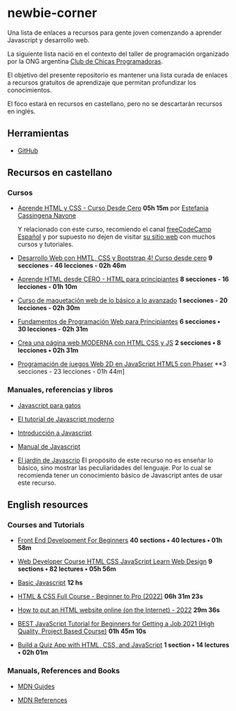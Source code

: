 # newbie-corner

Una lista de enlaces a recursos para gente joven comenzando a aprender Javascript y desarrollo web.

La siguiente lista nació en el contexto del taller de programación organizado por la ONG argentina [Club de Chicas Programadoras](http://www.chicasprogramadoras.club/).

El objetivo del presente repositorio es mantener una lista curada de enlaces a recursos gratuitos de aprendizaje que permitan profundizar los conocimientos.

El foco estará en recursos en castellano, pero no se descartarán recursos en inglés.


## Herramientas

- [GitHub](https://github.com/)


## Recursos en castellano

### Cursos

- [Aprende HTML y CSS - Curso Desde Cero](https://www.youtube.com/watch?v=XqFR2lqBYPs) **05h 15m**
  por [Estefania Cassingena Navone](https://twitter.com/EstefaniaCassN)

  Y relacionado con este curso, recomiendo el canal [freeCodeCamp Español](https://www.youtube.com/c/freeCodeCampEspa%C3%B1ol) y por supuesto no dejen de visitar [su sitio web](https://www.freecodecamp.org/espanol/) con muchos cursos y tutoriales.

- [Desarrollo Web con HMTL, CSS y Bootstrap 4! Curso desde cero](https://www.udemy.com/course/curso-html5-css3/) **9 secciones - 46 lecciones - 02h 46m**

- [Aprende HTML desde CERO - HTML para principiantes](https://www.udemy.com/course/aprende-html-desde-cero-para-principiantes/) **8 secciones - 16 lecciones - 01h 10m**

- [Curso de maquetación web de lo básico a lo avanzado](https://www.udemy.com/course/curso-de-diseno-y-maquetacion-web-de-cero-a-experto/) **1 secciones - 20 lecciones - 02h 30m**

- [Fundamentos de Programación Web para Principiantes](https://www.udemy.com/course/fundamentos-de-programacion-web-para-principiantes/) **6 secciones • 30 lecciones - 02h 31m**

- [Crea una página web MODERNA con HTML CSS y JS](https://www.udemy.com/course/crea-tu-primera-pagina-web/) **2 secciones • 8 lecciones • 02h 31m**

- [Programación de juegos Web 2D en JavaScript HTML5 con Phaser](https://www.udemy.com/course/programacion-de-juegos-web-2d-en-javascript-html5-con-phaser/) **3 secciones - 23 lecciones - 01h 44m]


### Manuales, referencias y libros

- [Javascript para gatos](https://jsparagatos.com/)

- [El tutorial de Javascript moderno](https://es.javascript.info/)

- [Introducción a Javascript](https://uniwebsidad.com/libros/javascript)

- [Manual de Javascript](https://desarrolloweb.com/manuales/manual-javascript.html)

- [El jardín de Javascrip](https://bonsaiden.github.io/JavaScript-Garden/es/)
  El propósito de este recurso no es enseñar lo básico, sino mostrar las peculiaridades del lenguaje. Por lo cual se recomienda tener un conocimiento básico de Javascript antes de usar este recurso.


## English resources

### Courses and Tutorials

- [Front End Development For Beginners](https://www.udemy.com/course/front-end-development-for-beginners/) **40 sections • 40 lectures • 01h 58m**

- [Web Developer Course HTML CSS JavaScript Learn Web Design](https://www.udemy.com/course/web-developer-course-on-creating-a-business-website/) **9 sections • 82 lectures • 05h 56m**

- [Basic Javascript](https://boot.dev/learn/learn-code-javascript) **12 hs**

- [HTML & CSS Full Course - Beginner to Pro (2022)](https://www.youtube.com/watch?v=G3e-cpL7ofc) **06h 31m 23s**

- [How to put an HTML website online (on the Internet) - 2022](https://www.youtube.com/watch?v=p1QU3kLFPdg) **29m 36s**

- [BEST JavaScript Tutorial for Beginners for Getting a Job 2021 (High Quality, Project Based Course)](https://www.youtube.com/watch?v=DqaTKBU9TZk) **01h 45m 10s**

- [Build a Quiz App with HTML, CSS, and JavaScript](https://www.udemy.com/course/build-a-quiz-app-with-html-css-and-javascript/) **1 section • 14 lectures • 02h 01m**


### Manuals, References and Books

- [MDN Guides](https://developer.mozilla.org/en-US/docs/Learn)

- [MDN References](https://developer.mozilla.org/en-US/docs/Web)
